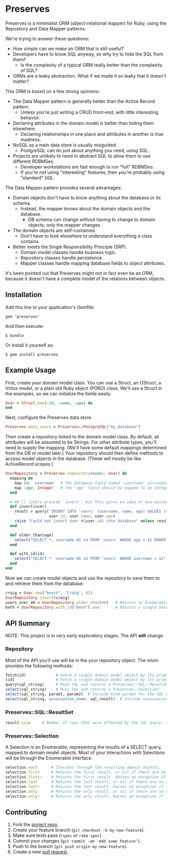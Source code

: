 Preserves
=========

Preserves is a minimalist ORM (object-relational mapper) for Ruby, using the
Repository and Data Mapper patterns.

We're trying to answer these questions:

* How simple can we make an ORM that is still useful?
* Developers have to know SQL anyway, so why try to hide the SQL from them?
  * Is the complexity of a typical ORM really better than the complexity of SQL?
* ORMs are a leaky abstraction. What if we made it so leaky that it doesn't matter?

This ORM is based on a few strong opinions:

* The Data Mapper pattern is generally better than the Active Record pattern.
  * Unless you're just writing a CRUD front-end, with little interesting behavior.
* Declaring attributes in the domain model is better than hiding them elsewhere.
  * Declaring relationships in one place and attributes in another is true madness.
* NoSQL as a main data store is usually misguided.
  * PostgreSQL can do just about anything you need, using SQL.
* Projects are unlikely to need to abstract SQL to allow them to use different RDBMSes.
  * Developer workstations are fast enough to run "full" RDBMSes.
  * If you're not using "interesting" features, then you're probably using "standard" SQL.

The Data Mapper pattern provides several advantages:

* Domain objects don't have to know anything about the database or its schema.
  * Instead, the mapper knows about the domain objects and the database.
    * DB schema can change without having to change to domain objects; only the mapper changes.
* The domain objects are self-contained.
  * Don't have to look elsewhere to understand everything a class contains.
* Better meets the Single Responsibility Principle (SRP).
  * Domain model classes handle business logic.
  * Repository classes handle persistence.
  * Mapper classes handle mapping database fields to object attributes.

It's been pointed out that Preserves might not in fact even be an ORM, because it doesn't have a complete model of the relations between objects.


Installation
------------

Add this line to your application's Gemfile:

    gem 'preserves'

And then execute:

    $ bundle

Or install it yourself as:

    $ gem install preserves


Example Usage
-------------

First, create your domain model class. You can use a Struct, an
OStruct, a Virtus model, or a plain old Ruby object (PORO) class.
We'll use a Struct in the examples, so we can initialize the fields easily.

~~~ ruby
User = Struct.new(:id, :name, :age) do
end
~~~

Next, configure the Preserves data store.

~~~ ruby
Preserves.data_store = Preserves::PostgreSQL("my_database")
~~~

Then create a repository linked to the domain model class.
By default, all attributes will be assumed to be Strings.
For other attribute types, you'll need to supply the mapping.
(We'll have some default mappings determined from the DB or model later.)
Your repository should then define methods to access model objects
in the database. (These will mostly be like ActiveRecord scopes.)

~~~ ruby
UserRepository = Preserves.repository(model: User) do
  mapping do
    map id: 'username'  # The database field named 'username' corresponds to the 'id' attribute in the model.
    map :age, Integer   # The 'age' field should be mapped to an Integer in the model.
  end

  # We'll likely provide `insert`, but this gives an idea of how minimal we'll be to start off.
  def insert(user)
    result = query("INSERT INTO 'users' (username, name, age) VALUES ($1, $2, $3)",
                   user.id, user.name, user.age)
    raise "Could not insert User #{user.id} into database" unless result.size == 1
  end

  def older_than(age)
    select("SELECT *, username AS id FROM 'users' WHERE age > $1 ORDER BY $2", age, :name)
  end

  def with_id(id)
    select("SELECT *, username AS id FROM 'users' WHERE username = $1", id)
  end
end
~~~

Now we can create model objects and use the repository to save them to and
retrieve them from the database:

~~~ ruby
craig = User.new("booch", "Craig", 42)
UserRepository.insert(craig)
users_over_40 = UserRepository.older_than(40)   # Returns an Enumerable set of User objects.
beth = UserRepository.with_id("beth").one       # Returns a single User object or nil.
~~~


API Summary
-----------

NOTE: This project is in very early exploratory stages. The API **will** change.


### Repository ###

Most of the API you'll use will be in the your repository object.
The mixin provides the following methods:

~~~ ruby
fetch(id)             # Fetch a single domain model object by its primary key.
[id]                  # Fetch a single domain model object by its primary key.
query(sql_string)     # Runs SQL and returns a Preserves::SQL::ResultSet.
select(sql_string)    # Runs SQL and returns a Preserves::Selection.
select(sql_string, param1, param2)  # Include bind params for the SQL query.
select(sql_string, association_name: sql_result)  # Include associations.
~~~


### Preserves::SQL::ResultSet ###

~~~ ruby
result.size     # Number of rows that were affected by the SQL query.
~~~


### Preserves::Selection ###

A Selection is an Enumerable, representing the results of a SELECT query,
mapped to domain model objects.
Most of your interactions with Selections will be through the Enumerable interface.

~~~ ruby
selection.each      # Iterates through the resulting domain objects.
selection.first     # Returns the first result, or nil if there are no results.
selection.first!    # Returns the first result. Raises an exception if there are no results.
selection.last      # Returns the last result, or nil if there are no results.
selection.last!     # Returns the last result. Raises an exception if there are no results.
selection.only      # Returns the only result, or nil if there are no results. Raises an exception if there's more than 1 result. (Aliased as `one`.)
selection.only!     # Returns the only result. Raises an exception if there's not exactly 1 result. (Aliased as `one!`.)
~~~


Contributing
------------

1. Fork the [project repo].
2. Create your feature branch (`git checkout -b my-new-feature`).
3. Make sure tests pass (`rspec` or `rake spec`).
4. Commit your changes (`git commit -am 'Add some feature'`).
5. Push to the branch (`git push origin my-new-feature`).
6. Create a new [pull request].


[project repo]: https://github.com/boochtek/ruby_preserves/fork
[pull request]: https://github.com/boochtek/ruby_preserves/pulls
[Virtus]: https://github.com/solnic/virtus#readme
